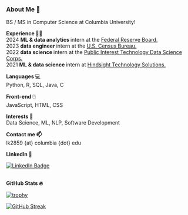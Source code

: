 ### About Me 👋

BS / MS in Computer Science at Columbia University!

<b> Experience </b> 👩‍💻 <br>
2024 <b> ML & data analytics </b> intern at the <a href="https://www.federalreserve.gov/">Federal Reserve Board.</a></br>
2023 <b> data engineer </b> intern at the <a href="https://www.census.gov/library/working-papers/2019/econ/adep-wp-dc-digitization-linkage.html#:~:text=The%20Decennial%20Census%20Digitization%20and%20Linkage%20project%20(DCDL)%20is%20an,censuses%20of%201960%20through%201990.">U.S. Census Bureau.</a></br>
2022 <b> data science </b> intern at the <a href="https://stat.columbia.edu/2022-projects-public-interest-technology-data-science-corps/">Public Interest Technology Data Science Corps.</a><br> 
2021 <b> ML & data science </b> intern at <a href="https://hindsightsolutions.net/">Hindsight Technology Solutions.</a></br>

<b> Languages </b> 💻 <br> Python, R, SQL, Java, C </br>

<b> Front-end </b> 🖱️ <br> JavaScript, HTML, CSS </br> 

<b> Interests </b> 🧠 <br> Data Science, ML, NLP, Software Development </br>

<b> Contact me 📫 </b> <br> lk2859 {at} columbia {dot} edu </br>

<b> LinkedIn 🔗 </b> <br>
<div id="badges">
  <a href="https://www.linkedin.com/in/lara-karacasu-80889220a/">
    <img src="https://img.shields.io/badge/LinkedIn-blue?style=for-the-badge&logo=linkedin&logoColor=white" alt="LinkedIn Badge"/>
  </a>
</div> </br>

<b> GitHub Stats 🔥 </b>

[![trophy](https://github-profile-trophy.vercel.app/?username=larakaracasu&rank=A,AA,AAA,S,B&title=Commits,PullRequest,Experience,Repo&margin-w=25)](https://github.com/ryo-ma/github-profile-trophy)

[![GitHub Streak](https://streak-stats.demolab.com/?user=larakaracasu)](https://git.io/streak-stats)
